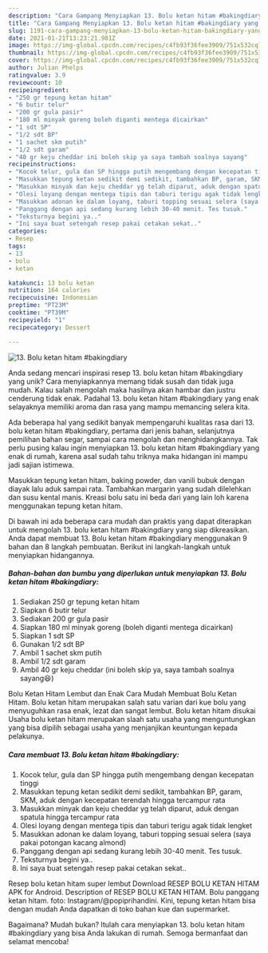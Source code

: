 ```yaml
---
description: "Cara Gampang Menyiapkan 13. Bolu ketan hitam #bakingdiary yang Bisa Manjain Lidah"
title: "Cara Gampang Menyiapkan 13. Bolu ketan hitam #bakingdiary yang Bisa Manjain Lidah"
slug: 1191-cara-gampang-menyiapkan-13-bolu-ketan-hitam-bakingdiary-yang-bisa-manjain-lidah
date: 2021-01-21T13:23:21.981Z
image: https://img-global.cpcdn.com/recipes/c4fb93f36fee3909/751x532cq70/13-bolu-ketan-hitam-bakingdiary-foto-resep-utama.jpg
thumbnail: https://img-global.cpcdn.com/recipes/c4fb93f36fee3909/751x532cq70/13-bolu-ketan-hitam-bakingdiary-foto-resep-utama.jpg
cover: https://img-global.cpcdn.com/recipes/c4fb93f36fee3909/751x532cq70/13-bolu-ketan-hitam-bakingdiary-foto-resep-utama.jpg
author: Julian Phelps
ratingvalue: 3.9
reviewcount: 10
recipeingredient:
- "250 gr tepung ketan hitam"
- "6 butir telur"
- "200 gr gula pasir"
- "180 ml minyak goreng boleh diganti mentega dicairkan"
- "1 sdt SP"
- "1/2 sdt BP"
- "1 sachet skm putih"
- "1/2 sdt garam"
- "40 gr keju cheddar ini boleh skip ya saya tambah soalnya sayang"
recipeinstructions:
- "Kocok telur, gula dan SP hingga putih mengembang dengan kecepatan tinggi"
- "Masukkan tepung ketan sedikit demi sedikit, tambahkan BP, garam, SKM, aduk dengan kecepatan terendah hingga tercampur rata"
- "Masukkan minyak dan keju cheddar yg telah diparut, aduk dengan spatula hingga tercampur rata"
- "Olesi loyang dengan mentega tipis dan taburi terigu agak tidak lengket"
- "Masukkan adonan ke dalam loyang, taburi topping sesuai selera (saya pakai potongan kacang almond)"
- "Panggang dengan api sedang kurang lebih 30-40 menit. Tes tusuk."
- "Teksturnya begini ya.."
- "Ini saya buat setengah resep pakai cetakan sekat.."
categories:
- Resep
tags:
- 13
- bolu
- ketan

katakunci: 13 bolu ketan 
nutrition: 164 calories
recipecuisine: Indonesian
preptime: "PT23M"
cooktime: "PT39M"
recipeyield: "1"
recipecategory: Dessert

---
```



![13. Bolu ketan hitam #bakingdiary](https://img-global.cpcdn.com/recipes/c4fb93f36fee3909/751x532cq70/13-bolu-ketan-hitam-bakingdiary-foto-resep-utama.jpg)

Anda sedang mencari inspirasi resep 13. bolu ketan hitam #bakingdiary yang unik? Cara menyiapkannya memang tidak susah dan tidak juga mudah. Kalau salah mengolah maka hasilnya akan hambar dan justru cenderung tidak enak. Padahal 13. bolu ketan hitam #bakingdiary yang enak selayaknya memiliki aroma dan rasa yang mampu memancing selera kita.

Ada beberapa hal yang sedikit banyak mempengaruhi kualitas rasa dari 13. bolu ketan hitam #bakingdiary, pertama dari jenis bahan, selanjutnya pemilihan bahan segar, sampai cara mengolah dan menghidangkannya. Tak perlu pusing kalau ingin menyiapkan 13. bolu ketan hitam #bakingdiary yang enak di rumah, karena asal sudah tahu triknya maka hidangan ini mampu jadi sajian istimewa.

Masukkan tepung ketan hitam, baking powder, dan vanili bubuk dengan diayak lalu aduk sampai rata. Tambahkan margarin yang sudah dilelehkan dan susu kental manis. Kreasi bolu satu ini beda dari yang lain loh karena menggunakan tepung ketan hitam.


Di bawah ini ada beberapa cara mudah dan praktis yang dapat diterapkan untuk mengolah 13. bolu ketan hitam #bakingdiary yang siap dikreasikan. Anda dapat membuat 13. Bolu ketan hitam #bakingdiary menggunakan 9 bahan dan 8 langkah pembuatan. Berikut ini langkah-langkah untuk menyiapkan hidangannya.

<!--inarticleads1-->

##### Bahan-bahan dan bumbu yang diperlukan untuk menyiapkan 13. Bolu ketan hitam #bakingdiary:

1. Sediakan 250 gr tepung ketan hitam
1. Siapkan 6 butir telur
1. Sediakan 200 gr gula pasir
1. Siapkan 180 ml minyak goreng (boleh diganti mentega dicairkan)
1. Siapkan 1 sdt SP
1. Gunakan 1/2 sdt BP
1. Ambil 1 sachet skm putih
1. Ambil 1/2 sdt garam
1. Ambil 40 gr keju cheddar (ini boleh skip ya, saya tambah soalnya sayang😆)


Bolu Ketan Hitam Lembut dan Enak Cara Mudah Membuat Bolu Ketan Hitam. Bolu ketan hitam merupakan salah satu varian dari kue bolu yang menyuguhkan rasa enak, lezat dan sangat lembut. Bolu ketan hitam disukai Usaha bolu ketan hitam merupakan slaah satu usaha yang menguntungkan yang bisa dipilih sebagai usaha yang menjanjikan keuntungan kepada pelakunya. 

<!--inarticleads2-->

##### Cara membuat 13. Bolu ketan hitam #bakingdiary:

1. Kocok telur, gula dan SP hingga putih mengembang dengan kecepatan tinggi
1. Masukkan tepung ketan sedikit demi sedikit, tambahkan BP, garam, SKM, aduk dengan kecepatan terendah hingga tercampur rata
1. Masukkan minyak dan keju cheddar yg telah diparut, aduk dengan spatula hingga tercampur rata
1. Olesi loyang dengan mentega tipis dan taburi terigu agak tidak lengket
1. Masukkan adonan ke dalam loyang, taburi topping sesuai selera (saya pakai potongan kacang almond)
1. Panggang dengan api sedang kurang lebih 30-40 menit. Tes tusuk.
1. Teksturnya begini ya..
1. Ini saya buat setengah resep pakai cetakan sekat..


Resep bolu ketan hitam super lembut Download RESEP BOLU KETAN HITAM APK for Android. Description of RESEP BOLU KETAN HITAM. Bolu panggang ketan hitam. foto: Instagram/@popiprihandini. Kini, tepung ketan hitam bisa dengan mudah Anda dapatkan di toko bahan kue dan supermarket. 

Bagaimana? Mudah bukan? Itulah cara menyiapkan 13. bolu ketan hitam #bakingdiary yang bisa Anda lakukan di rumah. Semoga bermanfaat dan selamat mencoba!

